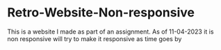 # Retro-Website-Non-responsive
This is a website I made as part of an assignment. As of 11-04-2023 it is non responsive will try to make it responsive as time goes by

